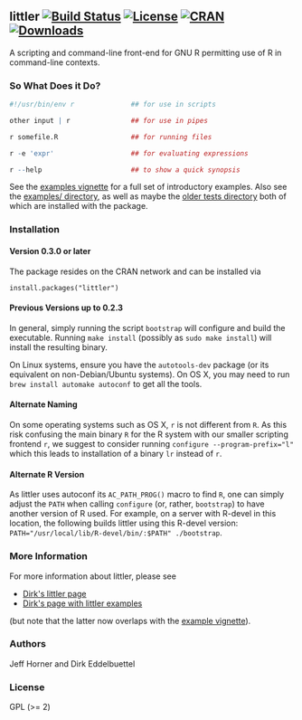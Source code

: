## littler [![Build Status](https://travis-ci.org/eddelbuettel/littler.png)](https://travis-ci.org/eddelbuettel/littler)    [![License](http://img.shields.io/badge/license-GPL%20%28%3E=%202%29-brightgreen.svg?style=flat)](http://www.gnu.org/licenses/gpl-2.0.html) [![CRAN](http://www.r-pkg.org/badges/version/littler)](http://cran.rstudio.com/package=littler) [![Downloads](http://cranlogs.r-pkg.org/badges/littler?color=brightgreen)](http://www.r-pkg.org/pkg/littler)

A scripting and command-line front-end for GNU R permitting use of R in
command-line contexts.

### So What Does it Do?

```r
#!/usr/bin/env r              ## for use in scripts

other input | r               ## for use in pipes

r somefile.R                  ## for running files

r -e 'expr'                   ## for evaluating expressions

r --help                      ## to show a quick synopsis
```

See the
[examples vignette](https://cran.rstudio.com/web/packages/littler/vignettes/littler-examples.html)
for a full set of introductory examples. Also 
see the
[examples/ directory](https://github.com/eddelbuettel/littler/tree/master/inst/examples),
as well as maybe the
[older tests directory](https://github.com/eddelbuettel/littler/tree/master/inst/script-tests)
both of which are installed with the package.

### Installation

#### Version 0.3.0 or later

The package resides on the CRAN network and can be installed via

```
install.packages("littler")
```

#### Previous Versions up to 0.2.3 

In general, simply running the script `bootstrap` will configure and build the
executable. Running `make install` (possibly as `sudo make install`) will
install the resulting binary.

On Linux systems, ensure you have the `autotools-dev` package (or its
equivalent on non-Debian/Ubuntu systems).  On OS X, you may need to run `brew
install automake autoconf` to get all the tools. 

#### Alternate Naming

On some operating systems such as OS X, `r` is not different from `R`.  As
this risk confusing the main binary `R` for the R system with our smaller
scripting frontend `r`, we suggest to consider running `configure
--program-prefix="l"` which this leads to installation of a binary `lr`
instead of `r`.

#### Alternate R Version

As littler uses autoconf its `AC_PATH_PROG()` macro to find `R`, one can
simply adjust the `PATH` when calling `configure` (or, rather, `bootstrap`)
to have another version of R used. For example, on a server with R-devel in
this location, the following builds littler using this R-devel version:
`PATH="/usr/local/lib/R-devel/bin/:$PATH" ./bootstrap`. 

### More Information

For more information about littler, please see

* [Dirk's littler page](http://dirk.eddelbuettel.com/code/littler.html)
* [Dirk's page with littler examples](http://dirk.eddelbuettel.com/code/littler.examples.html)

(but note that the latter now overlaps with the
[example vignette](https://cran.rstudio.com/web/packages/littler/vignettes/littler-examples.html)).

### Authors

Jeff Horner and Dirk Eddelbuettel

### License

GPL (>= 2)



